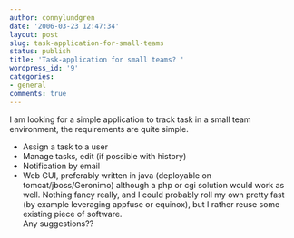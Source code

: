 ```yaml
---
author: connylundgren
date: '2006-03-23 12:47:34'
layout: post
slug: task-application-for-small-teams
status: publish
title: 'Task-application for small teams? '
wordpress_id: '9'
categories:
- general
comments: true
---
```


I am looking for a simple application to track task in a small team
environment, the requirements are quite simple.

  * Assign a task to a user 
  * Manage tasks, edit (if possible with history) 
  * Notification by email 
  * Web GUI, preferably written in java (deployable on tomcat/jboss/Geronimo) although a php or cgi solution would work as well. Nothing fancy really, and I could probably roll my own pretty fast (by example leveraging appfuse or equinox), but I rather reuse some existing piece of software.  
Any suggestions??

